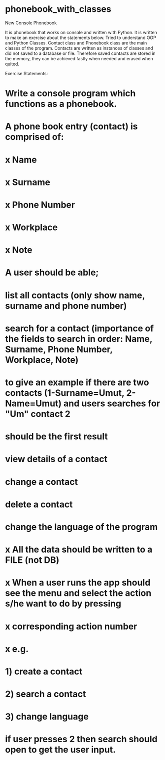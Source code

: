# phonebook_with_classes
New Console Phonebook 

It is phonebook that works on console and written with Python. 
It is written to make an exercise about the statements below.
Tried to understand OOP and Python Classes. 
Contact class and Phonebook class are the main classes of the program.
Contacts are written as instances of classes and did not saved to 
a database or file. Therefore saved contacts are stored in the memory, they
can be achieved fastly when needed and erased when quited.



Exercise Statements:
# Write a console program which functions as a phonebook.
# A phone book entry (contact) is comprised of:
# x	Name
# x	Surname
# x	Phone Number
# x	Workplace
# x	Note
# A user should be able;
# 	list all contacts (only show name, surname and phone number)
# 	search for a contact (importance of the fields to search in order: Name, Surname, Phone Number, Workplace, Note)
# 	to give an example if there are two contacts (1-Surname=Umut, 2-Name=Umut) and users searches for "Um" contact 2
# 	should be the first result
# 	view details of a contact
# 	change a contact
# 	delete a contact
# 	change the language of the program
#
# x All the data should be written to a FILE (not DB)
#
# x   When a user runs the app should see the menu and select the action s/he want to do by pressing
# x  corresponding action number
# x   e.g.
#
# 1) create a contact
# 2) search a contact
# 3) change language
#
# if user presses 2 then search should open to get the user input.
